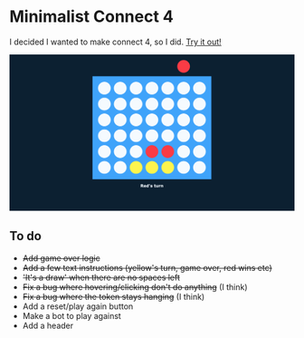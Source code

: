 # Minimalist Connect 4
I decided I wanted to make connect 4, so I did.
[Try it out!](https://jmang00.github.io/minimalist-connect-4/)

[![example](img/example.png)](https://jmang00.github.io/minimalist-connect-4/)
## To do
- ~~Add game over logic~~
- ~~Add a few text instructions (yellow's turn, game over, red wins etc)~~
- ~~'It's a draw' when there are no spaces left~~
- ~~Fix a bug where hovering/clicking don't do anything~~ (I think)
- ~~Fix a bug where the token stays hanging~~ (I think)
- Add a reset/play again button
- Make a bot to play against
- Add a header

